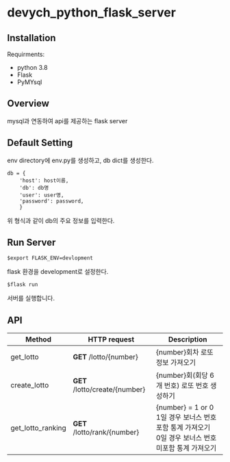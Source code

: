 # devych_python_flask_server


## Installation


Requirments:
- python 3.8
- Flask
- PyMYsql


## Overview

mysql과 연동하여 api를 제공하는 flask server


## Default Setting

env directory에 env.py를 생성하고, db dict를 생성한다.

```buildoutcfg
db = {
    'host': host이름,
    'db': db명
    'user': user명,
    'password': password,
    }
```

위 형식과 같이 db의 주요 정보를 입력한다.

## Run Server

```
$export FLASK_ENV=devlopment
```
flask 환경을 development로 설정한다.


```
$flask run
```
서버를 실행합니다.


## API

| Method           | HTTP request                  | Description                         |
| ---------------- | ----------------------------- | ----------------------------------- |
| get_lotto        | **GET** /lotto/{number}       | {number}회차 로또 정보 가져오기           |
| create_lotto     | **GET** /lotto/create/{number}| {number}회(회당 6개 번호) 로또 번호 생성하기|
| get_lotto_ranking| **GET** /lotto/rank/{number}  | {number} = 1 or 0 <br> 1일 경우 보너스 번호 포함 통계 가져오기<br> 0일 경우 보너스 번호 미포함 통계 가져오기|
